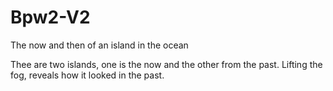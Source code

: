 # Bpw2-V2
The now and then of an island in the ocean

Thee are two islands, one is the now and the other from the past. 
Lifting the fog, reveals how it looked in the past.
